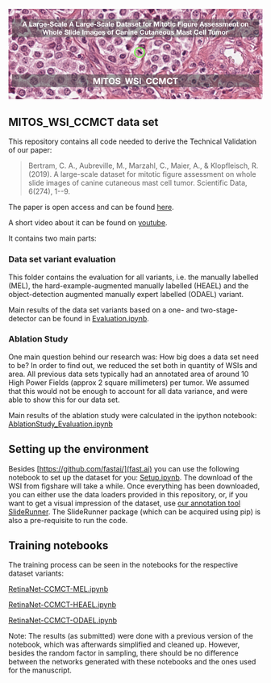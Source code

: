 ![Large-Scale Canine Cutaneous Mast Cell Tumor Data Set for Mitotic Figure Assessment on Whole Slide Images](ccmct_logo.png)

## MITOS_WSI_CCMCT data set

This repository contains all code needed to derive the Technical Validation of our paper:
> Bertram, C. A., Aubreville, M., Marzahl, C., Maier, A., & Klopfleisch, R. (2019). A large-scale dataset for mitotic figure assessment on whole slide images of canine cutaneous mast cell tumor. Scientific Data, 6(274), 1--9.

The paper is open access and can be found [here](https://rdcu.be/bXnmD).

A short video about it can be found on [youtube](https://youtu.be/1UV1_a5qyQM).

It contains two main parts:

### Data set variant evaluation

This folder contains the evaluation for all variants, i.e. the manually labelled (MEL), the hard-example-augmented manually labelled (HEAEL) and the object-detection augmented manually expert labelled (ODAEL) variant.

Main results of the data set variants based on a one- and two-stage-detector can be found in [Evaluation.ipynb](Evaluation.ipynb).

### Ablation Study

One main question behind our research was: How big does a data set need to be? In order to find out, we reduced the set both in quantity of WSIs and area. All previous data sets typically had an annotated area of around 10 High Power Fields (approx 2 square millimeters) per tumor. We assumed that this would not be enough to account for all data variance, and were able to show this for our data set.

Main results of the ablation study were calculated in the ipython notebook: [AblationStudy_Evaluation.ipynb](AblationStudy_Evaluation.ipynb)

## Setting up the environment

Besides [https://github.com/fastai/](fast.ai) you can use the following notebook to set up the dataset for you: [Setup.ipynb](Setup.ipynb). The download of the WSI from figshare will take a while. Once everything has been downloaded, you can either use the data loaders provided in this repository, or, if you want to get a visual impression of the dataset, use [our annotation tool SlideRunner](https://github.com/maubreville/SlideRunner). The SlideRunner package (which can be acquired using pip) is also a pre-requisite to run the code.

## Training notebooks

The training process can be seen in the notebooks for the respective dataset variants:

[RetinaNet-CCMCT-MEL.ipynb](RetinaNet-CCMCT-MEL.ipynb)

[RetinaNet-CCMCT-HEAEL.ipynb](RetinaNet-CCMCT-HEAEL.ipynb)

[RetinaNet-CCMCT-ODAEL.ipynb](RetinaNet-CCMCT-ODAEL.ipynb)

Note: The results (as submitted) were done with a previous version of the notebook, which was afterwards simplified and cleaned up. However, besides the random factor in sampling, there should be no difference between the networks generated with these notebooks and the ones used for the manuscript.
